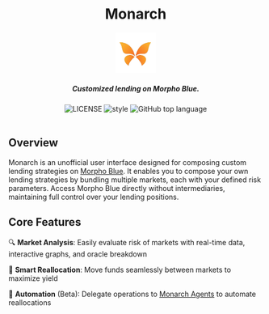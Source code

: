 <div align="center">
  <h1 > Monarch </h1>
  <img height=80 src="./imgs/logo.png"/>
  <h5 align="center"> Customized lending on Morpho Blue.</h5>

  <!-- move badges here -->
  <img src="https://img.shields.io/github/license/antoncoding/monarch?style=flat-square" alt="LICENSE" />
  <img src="https://img.shields.io/badge/code_style-prettier-ff69b4.svg?style=flat-square" alt="style" />
  <img src="https://img.shields.io/github/languages/top/antoncoding/monarch?style=flat-square" alt="GitHub top language" />
  
  <br/>
  <br/>
</div>

## Overview

Monarch is an unofficial user interface designed for composing custom lending strategies on [Morpho Blue](https://github.com/morpho-org/morpho-blue). It enables you to compose your own lending strategies by bundling multiple markets, each with your defined risk parameters. Access Morpho Blue directly without intermediaries, maintaining full control over your lending positions.

## Core Features

🔍 **Market Analysis**: Easily evaluate risk of markets with real-time data, interactive graphs, and oracle breakdown

💱 **Smart Reallocation**: Move funds seamlessly between markets to maximize yield

🤖 **Automation** (Beta): Delegate operations to [Monarch Agents](https://github.com/monarch-xyz/monarch-agents) to automate reallocations
